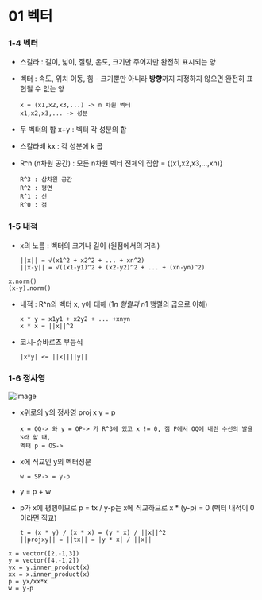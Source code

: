 # 01 벡터



### 1-4 벡터



* 스칼라 : 길이, 넓이, 질량, 온도, 크기만 주어지만 완전히 표시되는 양



* 벡터 : 속도, 위치 이동, 힘 - 크기뿐만 아니라 **방향**까지 지정하지 않으면 완전히 표현될 수 없는 양



      x = (x1,x2,x3,...) -> n 차원 벡터
      x1,x2,x3,... -> 성분



* 두 벡터의 합 x+y : 벡터 각 성분의 합



* 스칼라배 kx : 각 성분에 k 곱



* R^n (n차원 공간) : 모든 n차원 벡터 전체의 집합 = {(x1,x2,x3,...,xn)}



      R^3 : 삼차원 공간
      R^2 : 평면
      R^1 : 선
      R^0 : 점



### 1-5 내적



* x의 노름 : 벡터의 크기나 길이 (원점에서의 거리)



      ||x|| = √(x1^2 + x2^2 + ... + xn^2)
      ||x-y|| = √((x1-y1)^2 + (x2-y2)^2 + ... + (xn-yn)^2)
      
      
      
```
x.norm()
(x-y).norm()
```



* 내적 : R^n의 벡터 x, y에 대해 (1*n 행렬과 n*1 행렬의 곱으로 이해)
    
    
    
      x * y = x1y1 + x2y2 + ... +xnyn
      x * x = ||x||^2



* 코시-슈바르츠 부등식 



      |x*y| <= ||x||||y||



### 1-6 정사영




![image](https://user-images.githubusercontent.com/89879599/149281597-a9b92606-f833-4d8a-9d78-8422d0cf5c50.png)



* x위로의 y의 정사영 proj x y = p



      x = OQ-> 와 y = OP-> 가 R^3에 있고 x != 0, 점 P에서 OQ에 내린 수선의 발을 S라 할 때,
      벡터 p = OS->



* x에 직교인 y의 벡터성분 



      w = SP-> = y-p



* y = p + w



* p가 x에 평행이므로 p = tx / y-p는 x에 직교하므로 x * (y-p) = 0 (벡터 내적이 0이라면 직교)



      t = (x * y) / (x * x) = (y * x) / ||x||^2
      ||projxy|| = ||tx|| = |y * x| / ||x||
      
      
      
```
x = vector([2,-1,3])
y = vector([4,-1,2])
yx = y.inner_product(x)
xx = x.inner_product(x)
p = yx/xx*x
w = y-p
```

